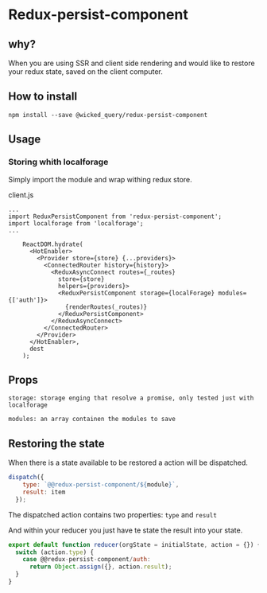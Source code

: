 # Redux-persist-component

## why?
When you are using SSR and client side rendering and would like to restore your redux state, saved on the client computer.



## How to install
```npm install --save @wicked_query/redux-persist-component```

## Usage
### Storing whith localforage

Simply import the module and wrap withing redux store.


client.js
```
...
import ReduxPersistComponent from 'redux-persist-component';
import localforage from 'localforage';
...

    ReactDOM.hydrate(
      <HotEnabler>
        <Provider store={store} {...providers}>
          <ConnectedRouter history={history}>
            <ReduxAsyncConnect routes={_routes}
              store={store}
              helpers={providers}>
              <ReduxPersistComponent storage={localForage} modules={['auth']}>
                {renderRoutes(_routes)}
              </ReduxPersistComponent>
            </ReduxAsyncConnect>
          </ConnectedRouter>
        </Provider>
      </HotEnabler>,
      dest
    );

```

## Props

```
storage: storage enging that resolve a promise, only tested just with localforage
```

```
modules: an array containen the modules to save
```


## Restoring the state
When there is a state available to be restored a action will be dispatched.

```js
dispatch({
    type: `@@redux-persist-component/${module}`,
    result: item
  });
```

The dispatched action contains two properties:
```type``` and ```result```

And within your reducer you just have te state the result into your state.

```js
export default function reducer(orgState = initialState, action = {}) {
  switch (action.type) {
    case @@redux-persist-component/auth:
      return Object.assign({}, action.result);
  }
}
```  
